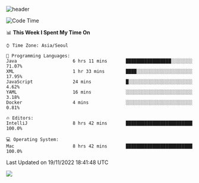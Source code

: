 ![header](https://capsule-render.vercel.app/api?type=Egg&color=timeAuto&height=300&section=header&text=PoPo&fontSize=90&animation=fadeIn)

  <!--START_SECTION:waka-->
![Code Time](http://img.shields.io/badge/Code%20Time-282%20hrs%204%20mins-blue)

📊 **This Week I Spent My Time On** 

```text
⌚︎ Time Zone: Asia/Seoul

💬 Programming Languages: 
Java                     6 hrs 11 mins       █████████████████░░░░░░░░   71.07% 
XML                      1 hr 33 mins        ████░░░░░░░░░░░░░░░░░░░░░   17.95% 
JavaScript               24 mins             █░░░░░░░░░░░░░░░░░░░░░░░░   4.62% 
YAML                     16 mins             ░░░░░░░░░░░░░░░░░░░░░░░░░   3.18% 
Docker                   4 mins              ░░░░░░░░░░░░░░░░░░░░░░░░░   0.81%

🔥 Editors: 
IntelliJ                 8 hrs 42 mins       █████████████████████████   100.0%

💻 Operating System: 
Mac                      8 hrs 42 mins       █████████████████████████   100.0%

```


 Last Updated on 19/11/2022 18:41:48 UTC
<!--END_SECTION:waka-->



<img src="https://capsule-render.vercel.app/api?type=Egg&color=timeAuto&height=300&section=footer&text=PoPo&fontSize=90&animation=fadeIn&reversal=true" />
